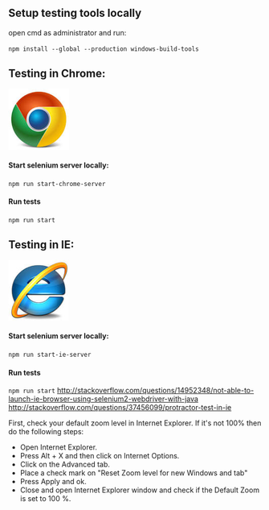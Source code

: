 ## Setup testing tools locally

open cmd as administrator and run:

`npm install --global --production windows-build-tools`

## Testing in Chrome:

![chrome logo](images/chrome.jpg)

#### Start selenium server locally:
`npm run start-chrome-server`
#### Run tests
`npm run start`

## Testing in IE:

![ie logo](images/ie.jpg)

#### Start selenium server locally:
`npm run start-ie-server`
#### Run tests
`npm run start`
http://stackoverflow.com/questions/14952348/not-able-to-launch-ie-browser-using-selenium2-webdriver-with-java
http://stackoverflow.com/questions/37456099/protractor-test-in-ie

First, check your default zoom level in Internet Explorer. If it's not 100% then do the following steps:

* Open Internet Explorer.
* Press Alt + X and then click on Internet Options.
* Click on the Advanced tab.
* Place a check mark on "Reset Zoom level for new Windows and tab"
* Press Apply and ok.
* Close and open Internet Explorer window and check if the Default Zoom is set to 100 %.